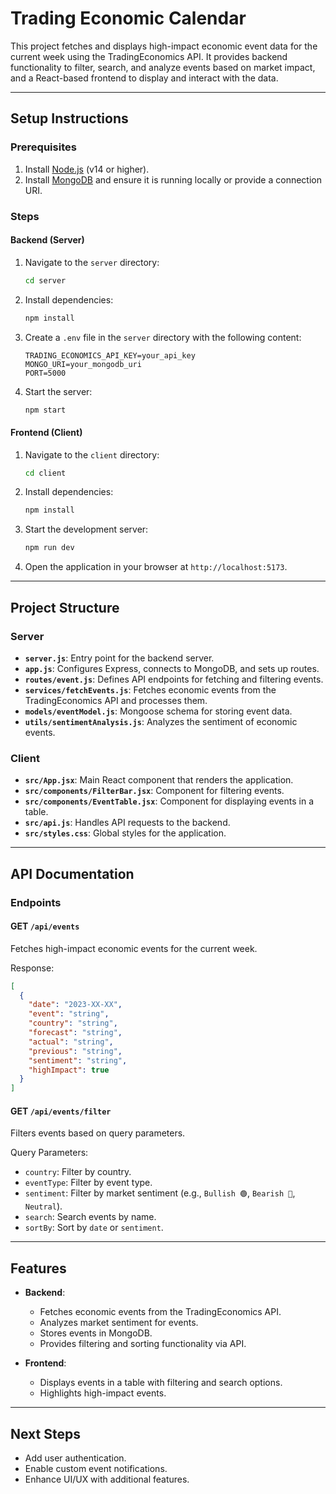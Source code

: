 # Trading Economic Calendar

This project fetches and displays high-impact economic event data for the current week using the TradingEconomics API. It provides backend functionality to filter, search, and analyze events based on market impact, and a React-based frontend to display and interact with the data.

---

## Setup Instructions

### Prerequisites
1. Install [Node.js](https://nodejs.org/) (v14 or higher).
2. Install [MongoDB](https://www.mongodb.com/) and ensure it is running locally or provide a connection URI.

### Steps

#### Backend (Server)
1. Navigate to the `server` directory:
   ```bash
   cd server
   ```

2. Install dependencies:
   ```bash
   npm install
   ```

3. Create a `.env` file in the `server` directory with the following content:
   ```env
   TRADING_ECONOMICS_API_KEY=your_api_key
   MONGO_URI=your_mongodb_uri
   PORT=5000
   ```

4. Start the server:
   ```bash
   npm start
   ```

#### Frontend (Client)
1. Navigate to the `client` directory:
   ```bash
   cd client
   ```

2. Install dependencies:
   ```bash
   npm install
   ```

3. Start the development server:
   ```bash
   npm run dev
   ```

4. Open the application in your browser at `http://localhost:5173`.

---

## Project Structure

### Server
- **`server.js`**: Entry point for the backend server.
- **`app.js`**: Configures Express, connects to MongoDB, and sets up routes.
- **`routes/event.js`**: Defines API endpoints for fetching and filtering events.
- **`services/fetchEvents.js`**: Fetches economic events from the TradingEconomics API and processes them.
- **`models/eventModel.js`**: Mongoose schema for storing event data.
- **`utils/sentimentAnalysis.js`**: Analyzes the sentiment of economic events.

### Client
- **`src/App.jsx`**: Main React component that renders the application.
- **`src/components/FilterBar.jsx`**: Component for filtering events.
- **`src/components/EventTable.jsx`**: Component for displaying events in a table.
- **`src/api.js`**: Handles API requests to the backend.
- **`src/styles.css`**: Global styles for the application.

---

## API Documentation

### Endpoints

#### GET `/api/events`
Fetches high-impact economic events for the current week.

Response:
```json
[
  {
    "date": "2023-XX-XX",
    "event": "string",
    "country": "string",
    "forecast": "string",
    "actual": "string",
    "previous": "string",
    "sentiment": "string",
    "highImpact": true
  }
]
```

#### GET `/api/events/filter`
Filters events based on query parameters.

Query Parameters:
- `country`: Filter by country.
- `eventType`: Filter by event type.
- `sentiment`: Filter by market sentiment (e.g., `Bullish 🟢`, `Bearish 🔴`, `Neutral`).
- `search`: Search events by name.
- `sortBy`: Sort by `date` or `sentiment`.

---

## Features
- **Backend**:
  - Fetches economic events from the TradingEconomics API.
  - Analyzes market sentiment for events.
  - Stores events in MongoDB.
  - Provides filtering and sorting functionality via API.

- **Frontend**:
  - Displays events in a table with filtering and search options.
  - Highlights high-impact events.

---

## Next Steps
- Add user authentication.
- Enable custom event notifications.
- Enhance UI/UX with additional features.